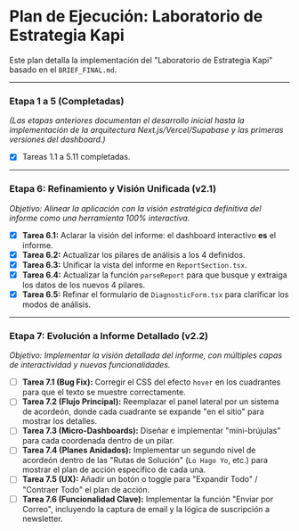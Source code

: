 # Plan de Ejecución: Laboratorio de Estrategia Kapi

Este plan detalla la implementación del "Laboratorio de Estrategia Kapi" basado en el `BRIEF_FINAL.md`.

---

### Etapa 1 a 5 (Completadas)
*(Las etapas anteriores documentan el desarrollo inicial hasta la implementación de la arquitectura Next.js/Vercel/Supabase y las primeras versiones del dashboard.)*

- [x] Tareas 1.1 a 5.11 completadas.

---

### Etapa 6: Refinamiento y Visión Unificada (v2.1)
*Objetivo: Alinear la aplicación con la visión estratégica definitiva del informe como una herramienta 100% interactiva.*

- [x] **Tarea 6.1:** Aclarar la visión del informe: el dashboard interactivo **es** el informe.
- [x] **Tarea 6.2:** Actualizar los pilares de análisis a los 4 definidos.
- [x] **Tarea 6.3:** Unificar la vista del informe en `ReportSection.tsx`.
- [x] **Tarea 6.4:** Actualizar la función `parseReport` para que busque y extraiga los datos de los nuevos 4 pilares.
- [x] **Tarea 6.5:** Refinar el formulario de `DiagnosticForm.tsx` para clarificar los modos de análisis.

---

### Etapa 7: Evolución a Informe Detallado (v2.2)
*Objetivo: Implementar la visión detallada del informe, con múltiples capas de interactividad y nuevas funcionalidades.*

- [ ] **Tarea 7.1 (Bug Fix):** Corregir el CSS del efecto `hover` en los cuadrantes para que el texto se muestre correctamente.
- [ ] **Tarea 7.2 (Flujo Principal):** Reemplazar el panel lateral por un sistema de acordeón, donde cada cuadrante se expande "en el sitio" para mostrar los detalles.
- [ ] **Tarea 7.3 (Micro-Dashboards):** Diseñar e implementar "mini-brújulas" para cada coordenada dentro de un pilar.
- [ ] **Tarea 7.4 (Planes Anidados):** Implementar un segundo nivel de acordeón dentro de las "Rutas de Solución" (`Lo Hago Yo`, etc.) para mostrar el plan de acción específico de cada una.
- [ ] **Tarea 7.5 (UX):** Añadir un botón o toggle para "Expandir Todo" / "Contraer Todo" el plan de acción.
- [ ] **Tarea 7.6 (Funcionalidad Clave):** Implementar la función "Enviar por Correo", incluyendo la captura de email y la lógica de suscripción a newsletter.
